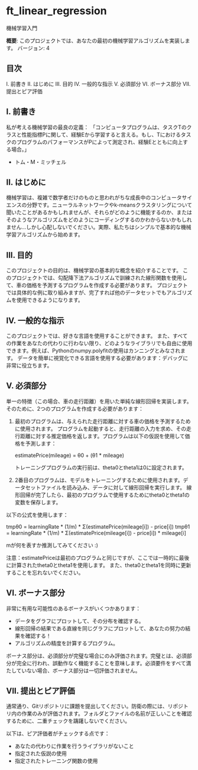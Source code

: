# ft_linear_regression
機械学習入門

**概要**: このプロジェクトでは、あなたの最初の機械学習アルゴリズムを実装します。
バージョン: 4

## 目次
I. 前書き
II. はじめに
III. 目的
IV. 一般的な指示
V. 必須部分
VI. ボーナス部分
VII. 提出とピア評価

## I. 前書き
私が考える機械学習の最良の定義：
「コンピュータプログラムは、タスクTのクラスと性能指標Pに関して、経験Eから学習すると言える。もし、TにおけるタスクのプログラムのパフォーマンスがPによって測定され、経験Eとともに向上する場合。」
- トム・M・ミッチェル

## II. はじめに
機械学習は、複雑で数学者だけのものと思われがちな成長中のコンピュータサイエンスの分野です。ニューラルネットワークやk-meansクラスタリングについて聞いたことがあるかもしれませんが、それらがどのように機能するのか、またはそのようなアルゴリズムをどのようにコーディングするのかわからないかもしれません...しかし心配しないでください。実際、私たちはシンプルで基本的な機械学習アルゴリズムから始めます。

## III. 目的
このプロジェクトの目的は、機械学習の基本的な概念を紹介することです。
このプロジェクトでは、勾配降下法アルゴリズムで訓練された線形関数を使用して、車の価格を予測するプログラムを作成する必要があります。
プロジェクトでは具体的な例に取り組みますが、完了すれば他のデータセットでもアルゴリズムを使用できるようになります。

## IV. 一般的な指示
このプロジェクトでは、好きな言語を使用することができます。
また、すべての作業をあなたの代わりに行わない限り、どのようなライブラリでも自由に使用できます。例えば、Pythonのnumpy.polyfitの使用はカンニングとみなされます。
データを簡単に視覚化できる言語を使用する必要があります：デバッグに非常に役立ちます。

## V. 必須部分
単一の特徴（この場合、車の走行距離）を用いた単純な線形回帰を実装します。
そのために、2つのプログラムを作成する必要があります：

1. 最初のプログラムは、与えられた走行距離に対する車の価格を予測するために使用されます。
   プログラムを起動すると、走行距離の入力を求め、その走行距離に対する推定価格を返します。プログラムは以下の仮説を使用して価格を予測します：

   estimatePrice(mileage) = θ0 + (θ1 * mileage)

   トレーニングプログラムの実行前は、theta0とtheta1は0に設定されます。

2. 2番目のプログラムは、モデルをトレーニングするために使用されます。データセットファイルを読み込み、データに対して線形回帰を実行します。
   線形回帰が完了したら、最初のプログラムで使用するためにtheta0とtheta1の変数を保存します。

以下の公式を使用します：

tmpθ0 = learningRate * (1/m) * Σ(estimatePrice(mileage[i]) - price[i])
tmpθ1 = learningRate * (1/m) * Σ(estimatePrice(mileage[i]) - price[i]) * mileage[i]

mが何を表すか推測してみてください :)

注意：estimatePriceは最初のプログラムと同じですが、ここでは一時的に最後に計算されたtheta0とtheta1を使用します。
また、theta0とtheta1を同時に更新することを忘れないでください。

## VI. ボーナス部分
非常に有用な可能性のあるボーナスがいくつかあります：

- データをグラフにプロットして、その分布を確認する。
- 線形回帰の結果である直線を同じグラフにプロットして、あなたの努力の結果を確認する！
- アルゴリズムの精度を計算するプログラム。

ボーナス部分は、必須部分が完璧な場合にのみ評価されます。完璧とは、必須部分が完全に行われ、誤動作なく機能することを意味します。必須要件をすべて満たしていない場合、ボーナス部分は一切評価されません。

## VII. 提出とピア評価
通常通り、Gitリポジトリに課題を提出してください。防衛の際には、リポジトリ内の作業のみが評価されます。フォルダとファイルの名前が正しいことを確認するために、二重チェックを躊躇しないでください。

以下は、ピア評価者がチェックする点です：

- あなたの代わりに作業を行うライブラリがないこと
- 指定された仮説の使用
- 指定されたトレーニング関数の使用